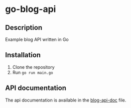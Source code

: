 # go-blog-api

## Description

Example blog API written in Go

## Installation

1. Clone the repository
2. Run `go run main.go`

## API documentation

The api documentation is available in the [blog-api-doc](https://github.com/benrobinson-ms/go-blog-api-example/blob/main/blog-api-documentation.postman_collection.json) file.
